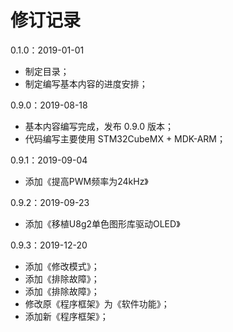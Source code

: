 # 修订记录

0.1.0：2019-01-01

* 制定目录；
* 制定编写基本内容的进度安排；

0.9.0：2019-08-18

* 基本内容编写完成，发布 0.9.0 版本；
* 代码编写主要使用 STM32CubeMX + MDK-ARM；

0.9.1：2019-09-04

* 添加《提高PWM频率为24kHz》

0.9.2：2019-09-23

* 添加《移植U8g2单色图形库驱动OLED》

0.9.3：2019-12-20

* 添加《修改模式》；
* 添加《排除故障》；
* 添加《排除故障》；
* 修改原《程序框架》为《软件功能》；
* 添加新《程序框架》；
